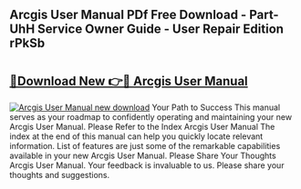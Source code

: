 ## Arcgis User Manual PDf Free Download - Part-UhH Service Owner Guide - User Repair Edition rPkSb

# <h2><a href="http://bc40026.oget.top/?id=Arcgis+User+Manual">🔗Download New 👉🔴 Arcgis User Manual</a></h2>

[![Arcgis User Manual new download](https://i.imgur.com/5g1atiW.png)](http://bc40026.oget.top/?id=Arcgis+User+Manual)
Your Path to Success This manual serves as your roadmap to confidently operating and maintaining your new Arcgis User Manual. Please Refer to the Index Arcgis User Manual The index at the end of this manual can help you quickly locate relevant information. List of features are just some of the remarkable capabilities available in your new Arcgis User Manual. Please Share Your Thoughts Arcgis User Manual. Your feedback is invaluable to us. Please share your thoughts and suggestions.
